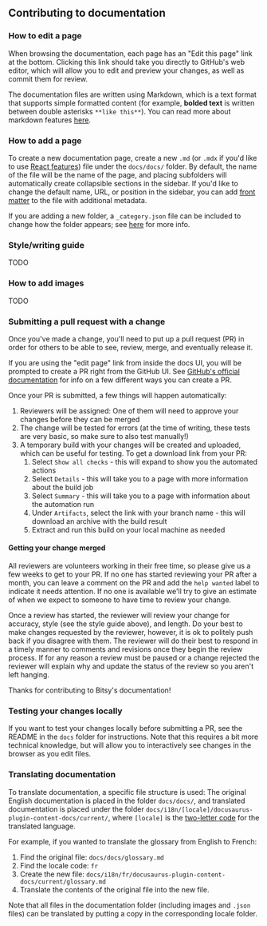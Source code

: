 
## Contributing to documentation

### How to edit a page

When browsing the documentation, each page has an "Edit this page" link at the bottom. Clicking this link should take you directly to GitHub's web editor, which will allow you to edit and preview your changes, as well as commit them for review.

The documentation files are written using Markdown, which is a text format that supports simple formatted content (for example, **bolded text** is written between double asterisks `**like this**`). You can read more about markdown features [here](https://docusaurus.io/docs/markdown-features).


### How to add a page

To create a new documentation page, create a new `.md` (or `.mdx` if you'd like to use [React features](https://docusaurus.io/docs/markdown-features/react)) file under the `docs/docs/` folder. By default, the name of the file will be the name of the page, and placing subfolders will automatically create collapsible sections in the sidebar. If you'd like to change the default name, URL, or position in the sidebar, you can add [front matter](https://docusaurus.io/docs/create-doc#doc-front-matter) to the file with additional metadata.

If you are adding a new folder, a `_category.json` file can be included to change how the folder appears; see [here](https://docusaurus.io/docs/sidebar/autogenerated#category-item-metadata) for more info.

### Style/writing guide

TODO

### How to add images

TODO

### Submitting a pull request with a change

Once you've made a change, you'll need to put up a pull request (PR) in order for others to be able to see, review, merge, and eventually release it.

If you are using the "edit page" link from inside the docs UI, you will be prompted to create a PR right from the GitHub UI. See [GitHub's official documentation](https://docs.github.com/en/pull-requests/collaborating-with-pull-requests/proposing-changes-to-your-work-with-pull-requests/creating-a-pull-request-from-a-fork) for info on a few different ways you can create a PR.

Once your PR is submitted, a few things will happen automatically:

1. Reviewers will be assigned: One of them will need to approve your changes before they can be merged
2. The change will be tested for errors (at the time of writing, these tests are very basic, so make sure to also test manually!)
3. A temporary build with your changes will be created and uploaded, which can be useful for testing. To get a download link from your PR:
	1. Select `Show all checks` - this will expand to show you the automated actions
	2. Select `Details` - this will take you to a page with more information about the build job
	3. Select `Summary` - this will take you to a page with information about the automation run
	4. Under `Artifacts`, select the link with your branch name - this will download an archive with the build result
	5. Extract and run this build on your local machine as needed

#### Getting your change merged

All reviewers are volunteers working in their free time, so please give us a few weeks to get to your PR. If no one has started reviewing your PR after a month, you can leave a comment on the PR and add the `help wanted` label to indicate it needs attention. If no one is available we'll try to give an estimate of when we expect to someone to have time to review your change.

Once a review has started, the reviewer will review your change for accuracy, style (see the style guide above), and length. Do your best to make changes requested by the reviewer, however, it is ok to politely push back if you disagree with them. The reviewer will do their best to respond in a timely manner to comments and revisions once they begin the review process. If for any reason a review must be paused or a change rejected the reviewer will explain why and update the status of the review so you aren't left hanging.

Thanks for contributing to Bitsy's documentation!

### Testing your changes locally

If you want to test your changes locally before submitting a PR, see the README in the `docs` folder for instructions. Note that this requires a bit more technical knowledge, but will allow you to interactively see changes in the browser as you edit files.

### Translating documentation

To translate documentation, a specific file structure is used: The original English documentation is placed in the folder `docs/docs/`, and translated documentation is placed under the folder `docs/i18n/[locale]/docusaurus-plugin-content-docs/current/`, where `[locale]` is the [two-letter code](https://en.wikipedia.org/wiki/List_of_ISO_639-1_codes) for the translated language.

For example, if you wanted to translate the glossary from English to French:

1. Find the original file: `docs/docs/glossary.md`
2. Find the locale code: `fr`
3. Create the new file: `docs/i18n/fr/docusaurus-plugin-content-docs/current/glossary.md`
4. Translate the contents of the original file into the new file.

Note that all files in the documentation folder (including images and `.json` files) can be translated by putting a copy in the corresponding locale folder.

